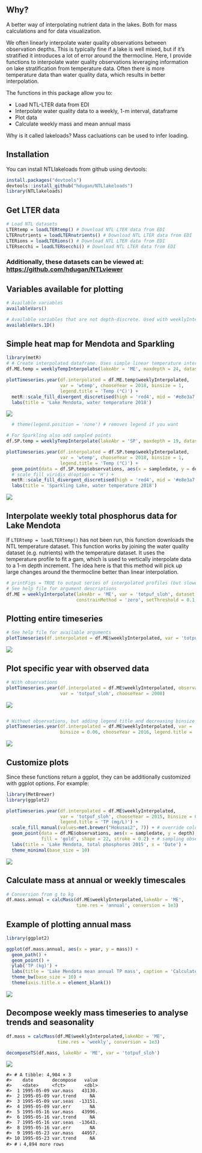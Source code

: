
<!-- README.md is generated from README.Rmd. Please edit that file -->

## Why?

A better way of interpolating nutrient data in the lakes. Both for mass
calculations and for data visualization.

We often linearly interpolate water quality observations between
observation depths. This is typically fine if a lake is well mixed, but
if it’s stratified it introduces a lot of error around the thermocline.
Here, I provide functions to interpolate water quality observations
leveraging information on lake stratification from temperature data.
Often there is more temperature data than water quality data, which
results in better interpolation.

The functions in this package allow you to:

- Load NTL-LTER data from EDI
- Interpolate water quality data to a weekly, 1-m interval, dataframe
- Plot data
- Calculate weekly mass and mean annual mass

Why is it called lakeloads? Mass cacluations can be used to infer
loading.

## Installation

You can install NTLlakeloads from github using devtools:

``` r
install.packages("devtools")
devtools::install_github("hdugan/NTLlakeloads")
library(NTLlakeloads)
```

## Get LTER data

``` r
# Load NTL datasets
LTERtemp = loadLTERtemp() # Download NTL LTER data from EDI
LTERnutrients = loadLTERnutrients() # Download NTL LTER data from EDI
LTERions = loadLTERions() # Download NTL LTER data from EDI
LTERsecchi = loadLTERsecchi() # Download NTL LTER data from EDI
```

### Additionally, these datasets can be viewed at: <https://github.com/hdugan/NTLviewer>

## Variables available for plotting

``` r
# Available variables
availableVars()

# Available variables that are not depth-discrete. Used with weeklyInterpolate.1D.
availableVars.1D()
```

## Simple heat map for Mendota and Sparkling

``` r
library(metR)
# # Create interpolated dataframe. Uses simple linear temperature interpolation 
df.ME.temp = weeklyTempInterpolate(lakeAbr = 'ME', maxdepth = 24, dataset = LTERtemp)

plotTimeseries.year(df.interpolated = df.ME.temp$weeklyInterpolated,   
                    var = 'wtemp', chooseYear = 2018, binsize = 1, 
                    legend.title = 'Temp (°C)') +
  metR::scale_fill_divergent_discretised(high = 'red4', mid = '#e8e3a7', low = 'lightblue4', midpoint = 15) +
  labs(title = 'Lake Mendota, water temperature 2018')
```

![](man/figures/README-unnamed-chunk-3-1.png)<!-- -->

``` r
  # theme(legend.position = 'none') # removes legend if you want 

# For Sparkling also add sampled points
df.SP.temp = weeklyTempInterpolate(lakeAbr = 'SP', maxdepth = 19, dataset = LTERtemp)

plotTimeseries.year(df.interpolated = df.SP.temp$weeklyInterpolated,   
                    var = 'wtemp', chooseYear = 2018, binsize = 1, 
                    legend.title = 'Temp (°C)') +
  geom_point(data = df.SP.temp$observations, aes(x = sampledate, y = depth), size = 0.2) + # add sampling points
  # scale_fill_viridis_d(option = 'H') +
  metR::scale_fill_divergent_discretised(high = 'red4', mid = '#e8e3a7', low = 'lightblue4', midpoint = 15) +
  labs(title = 'Sparkling Lake, water temperature 2018')
```

![](man/figures/README-unnamed-chunk-3-2.png)<!-- -->

## Interpolate weekly total phosphorus data for Lake Mendota

If `LTERtemp = loadLTERtemp()` has not been run, this function downloads
the NTL temperature dataset. This function works by joining the water
quality dataset (e.g. nutrients) with the temperature dataset. It uses
the temperature profile to fit a gam, which is used to vertically
interpolate data to a 1-m depth increment. The idea here is that this
method will pick up large changes around the thermocline better than
linear interpolation.

``` r
# printFigs = TRUE to output series of interpolated profiles (but slower)
# See help file for argument descriptions
df.ME = weeklyInterpolate(lakeAbr = 'ME', var = 'totpuf_sloh', dataset = LTERnutrients, maxdepth = 24, 
                          constrainMethod = 'zero', setThreshold = 0.1, printFigs = F)
```

## Plotting entire timeseries

``` r
# See help file for available arguments
plotTimeseries(df.interpolated = df.ME$weeklyInterpolated, var = 'totpuf_sloh')
```

![](man/figures/README-unnamed-chunk-5-1.png)<!-- -->

## Plot specific year with observed data

``` r
# With observations
plotTimeseries.year(df.interpolated = df.ME$weeklyInterpolated, observations = df.ME$observations,  
                    var = 'totpuf_sloh', chooseYear = 2008)
```

![](man/figures/README-unnamed-chunk-6-1.png)<!-- -->

``` r

# Without observations, but adding legend title and decreasing binsize 
plotTimeseries.year(df.interpolated = df.ME$weeklyInterpolated, var = 'totpuf_sloh', 
                    binsize = 0.06, chooseYear = 2016, legend.title = 'TP (mg/L)')
```

![](man/figures/README-unnamed-chunk-6-2.png)<!-- -->

## Customize plots

Since these functions return a ggplot, they can be additionally
customized with ggplot options. For example:

``` r
library(MetBrewer)
library(ggplot2)

plotTimeseries.year(df.interpolated = df.ME$weeklyInterpolated,
                    var = 'totpuf_sloh', chooseYear = 2015, binsize = 0.1, 
                    legend.title = 'TP (mg/L)') +
  scale_fill_manual(values=met.brewer("Hokusai2", 7)) + # override color default
  geom_point(data = df.ME$observations, aes(x = sampledate, y = depth), size = 1, 
             fill = 'gold', shape = 22, stroke = 0.2) + # sampling observations
  labs(title = 'Lake Mendota, total phosphorus 2015', x = 'Date') +
  theme_minimal(base_size = 10)
```

![](man/figures/README-unnamed-chunk-7-1.png)<!-- -->

## Calculate mass at annual or weekly timescales

``` r
# Conversion from g to kg
df.mass.annual = calcMass(df.ME$weeklyInterpolated,lakeAbr = 'ME', 
                          time.res = 'annual', conversion = 1e3)
```

## Example of plotting annual mass

``` r
library(ggplot2)

ggplot(df.mass.annual, aes(x = year, y = mass)) +
  geom_path() +
  geom_point() +
  ylab('TP (kg)') +
  labs(title = 'Lake Mendota mean annual TP mass', caption = 'Calculated from NTLlakeloads') +  
  theme_bw(base_size = 10) +
  theme(axis.title.x = element_blank())
```

![](man/figures/README-unnamed-chunk-9-1.png)<!-- -->

## Decompose weekly mass timeseries to analyse trends and seasonality

``` r
df.mass = calcMass(df.ME$weeklyInterpolated,lakeAbr = 'ME', 
                   time.res = 'weekly', conversion = 1e3)

decomposeTS(df.mass, lakeAbr = 'ME', var = 'totpuf_sloh')
```

![](man/figures/README-unnamed-chunk-10-1.png)<!-- -->

    #> # A tibble: 4,904 × 3
    #>    date       decompose   value
    #>    <date>     <fct>       <dbl>
    #>  1 1995-05-09 var.mass   43130.
    #>  2 1995-05-09 var.trend     NA 
    #>  3 1995-05-09 var.seas  -13151.
    #>  4 1995-05-09 var.err       NA 
    #>  5 1995-05-16 var.mass   43996.
    #>  6 1995-05-16 var.trend     NA 
    #>  7 1995-05-16 var.seas  -13643.
    #>  8 1995-05-16 var.err       NA 
    #>  9 1995-05-23 var.mass   44957.
    #> 10 1995-05-23 var.trend     NA 
    #> # ℹ 4,894 more rows
